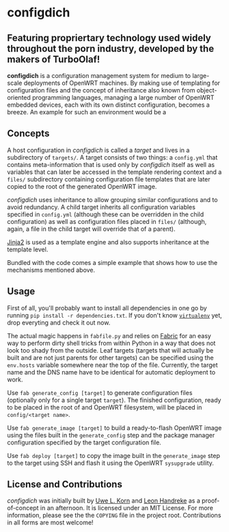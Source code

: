 # configdich
## Featuring propriertary technology used widely throughout the porn industry, developed by the makers of TurboOlaf!

**configdich** is a configuration management system for medium to large-scale deployments of OpenWRT machines. By making use of templating for configuration files and the concept of inheritance also known from object-oriented programming languages, managing a large number of OpenWRT embedded devices, each with its own distinct configuration, becomes a breeze. An example for such an environment would be a

## Concepts

A host configuration in *configdich* is called a *target* and lives in a subdirectory of `targets/`. A target consists of two things: a `config.yml` that contains meta-information that is used only by *configdich* itself as well as variables that can later be accessed in the template rendering context and a `files/` subdirectory containing configuration file templates that are later copied to the root of the generated OpenWRT image.

*configdich* uses inheritance to allow grouping similar configurations and to avoid redundancy. A child target inherits all configuration variables specified in `config.yml` (although these can be overridden in the child configuration) as well as configuration files placed in `files/` (although, again, a file in the child target will override that of a parent).

[Jinja2]() is used as a template engine and also supports inheritance at the template level.

Bundled with the code comes a simple example that shows how to use the mechanisms mentioned above.

## Usage

First of all, you'll probably want to install all dependencies in one go by running `pip install -r dependencies.txt`. If you don't know [`virtualenv`](http://www.virtualenv.org/) yet, drop everyting and check it out now.

The actual magic happens in `fabfile.py` and relies on [Fabric]() for an easy way to perform dirty shell tricks from within Python in a way that does not look too shady from the outside. Leaf targets (targets that will actually be built and are not just parents for other targets) can be specified using the `env.hosts` variable somewhere near the top of the file. Currently, the target name and the DNS name have to be identical for automatic deployment to work.

Use `fab generate_config [target]` to generate configuration files (optionally only for a single target `target`). The finished configuration, ready to be placed in the root of and OpenWRT filesystem, will be placed in `config/<target name>`.

Use `fab generate_image [target]` to build a ready-to-flash OpenWRT image using the files built in the `generate_config` step and the package manager configuration specified by the target configuration file.

Use `fab deploy [target]` to copy the image built in the `generate_image` step to the target using SSH and flash it using the OpenWRT `sysupgrade` utility.

## License and Contributions

*configdich* was initially built by [Uwe L. Korn](http://xhochy.org) and [Leon Handreke](http://leonh.ndreke.de) as a proof-of-concept in an afternoon. It is licensed under an MIT License. For more information, please see the the `COPYING` file in the project root. Contributions in all forms are most welcome!
